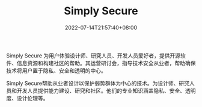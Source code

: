 ﻿---
weight: 
title: "Simply Secure"
description: "Simply Secure 为用户体验设计师、研究人员、开发人员爱好者，提供开源软件、信息资源和构建社区的帮助"
date: 2022-07-14T21:57:40+08:00
lastmod: 2022-07-14T16:45:40+08:00
draft: false
authors: ["浮尘"]
featuredImage: "simply-secure.jpg"
link: "https://simplysecure.org/"
tags: ["元宇宙社区","Simply Secure"]
categories: ["navigation"]
navigation: ["元宇宙社区"]
lightgallery: true
toc: true
pinned: false
recommend: false
recommend1: false
---
Simply Secure 为用户体验设计师、研究人员、开发人员爱好者，提供开源软件、信息资源和构建社区的帮助。其运营研讨会，指导技术安全从业者，帮助确保技术将用户置于隐私、安全和透明的中心。

Simply Secure帮助从业者设计以保护弱势群体为中心的技术。为设计师、研究人员和开发人员提供能力建设、研究和社区。他们的专业知识涵盖隐私、安全、透明度、设计伦理等。